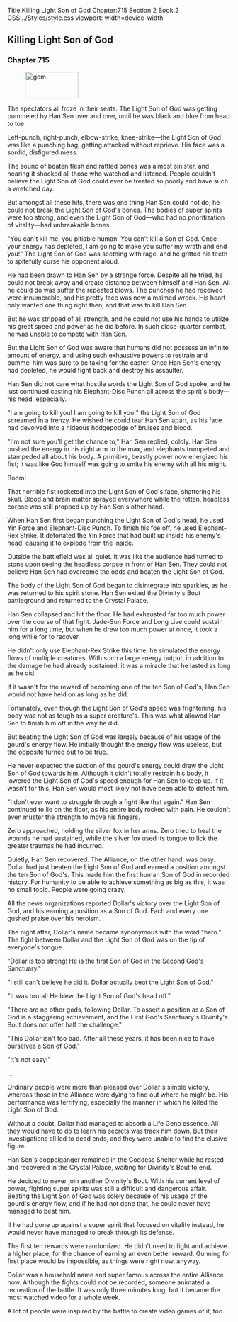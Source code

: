 Title:Killing Light Son of God 
Chapter:715 
Section:2 
Book:2 
CSS:../Styles/style.css 
viewport: width=device-width
  
## Killing Light Son of God
### Chapter 715
  
<figure>
	<img src="../Images/gem.gif" alt="gem" id="gem" width="120" height="60" />
</figure>
  

  
The spectators all froze in their seats. The Light Son of God was getting pummeled by Han Sen over and over, until he was black and blue from head to toe.

Left-punch, right-punch, elbow-strike, knee-strike—the Light Son of God was like a punching bag, getting attacked without reprieve. His face was a sordid, disfigured mess.

The sound of beaten flesh and rattled bones was almost sinister, and hearing it shocked all those who watched and listened. People couldn't believe the Light Son of God could ever be treated so poorly and have such a wretched day.

But amongst all these hits, there was one thing Han Sen could not do; he could not break the Light Son of God's bones. The bodies of super spirits were too strong, and even the Light Son of God—who had no prioritization of vitality—had unbreakable bones.

"You can't kill me, you pitiable human. You can't kill a Son of God. Once your energy has depleted, I am going to make you suffer my wrath and end you!" The Light Son of God was seething with rage, and he gritted his teeth to spitefully curse his opponent aloud.

He had been drawn to Han Sen by a strange force. Despite all he tried, he could not break away and create distance between himself and Han Sen. All he could do was suffer the repeated blows. The punches he had received were innumerable, and his pretty face was now a maimed wreck. His heart only wanted one thing right then, and that was to kill Han Sen.

But he was stripped of all strength, and he could not use his hands to utilize his great speed and power as he did before. In such close-quarter combat, he was unable to compete with Han Sen.

But the Light Son of God was aware that humans did not possess an infinite amount of energy, and using such exhaustive powers to restrain and pummel him was sure to be taxing for the caster. Once Han Sen's energy had depleted, he would fight back and destroy his assaulter.

Han Sen did not care what hostile words the Light Son of God spoke, and he just continued casting his Elephant-Disc Punch all across the spirit's body—his head, especially.

"I am going to kill you! I am going to kill you!" the Light Son of God screamed in a frenzy. He wished he could tear Han Sen apart, as his face had devolved into a hideous hodgepodge of bruises and blood.

"I'm not sure you'll get the chance to," Han Sen replied, coldly. Han Sen pushed the energy in his right arm to the max, and elephants trumpeted and stampeded all about his body. A primitive, beastly power now energized his fist; it was like God himself was going to smite his enemy with all his might.

Boom!

That horrible fist rocketed into the Light Son of God's face, shattering his skull. Blood and brain matter sprayed everywhere while the rotten, headless corpse was still propped up by Han Sen's other hand.

When Han Sen first began punching the Light Son of God's head, he used Yin Force and Elephant-Disc Punch. To finish his foe off, he used Elephant-Rex Strike. It detonated the Yin Force that had built up inside his enemy's head, causing it to explode from the inside.

Outside the battlefield was all quiet. It was like the audience had turned to stone upon seeing the headless corpse in front of Han Sen. They could not believe Han Sen had overcome the odds and beaten the Light Son of God.

The body of the Light Son of God began to disintegrate into sparkles, as he was returned to his spirit stone. Han Sen exited the Divinity's Bout battleground and returned to the Crystal Palace.

Han Sen collapsed and hit the floor. He had exhausted far too much power over the course of that fight. Jade-Sun Force and Long Live could sustain him for a long time, but when he drew too much power at once, it took a long while for to recover.

He didn't only use Elephant-Rex Strike this time; he simulated the energy flows of multiple creatures. With such a large energy output, in addition to the damage he had already sustained, it was a miracle that he lasted as long as he did.

If it wasn't for the reward of becoming one of the ten Son of God's, Han Sen would not have held on as long as he did.

Fortunately, even though the Light Son of God's speed was frightening, his body was not as tough as a super creature's. This was what allowed Han Sen to finish him off in the way he did.

But beating the Light Son of God was largely because of his usage of the gourd's energy flow. He initially thought the energy flow was useless, but the opposite turned out to be true.

He never expected the suction of the gourd's energy could draw the Light Son of God towards him. Although it didn't totally restrain his body, it lowered the Light Son of God's speed enough for Han Sen to keep up. If it wasn't for this, Han Sen would most likely not have been able to defeat him.

"I don't ever want to struggle through a fight like that again." Han Sen continued to lie on the floor, as his entire body rocked with pain. He couldn't even muster the strength to move his fingers.

Zero approached, holding the silver fox in her arms. Zero tried to heal the wounds he had sustained, while the silver fox used its tongue to lick the greater traumas he had incurred.

Quietly, Han Sen recovered. The Alliance, on the other hand, was busy. Dollar had just beaten the Light Son of God and earned a position amongst the ten Son of God's. This made him the first human Son of God in recorded history. For humanity to be able to achieve something as big as this, it was no small topic. People were going crazy.

All the news organizations reported Dollar's victory over the Light Son of God, and his earning a position as a Son of God. Each and every one gushed praise over his heroism.

The night after, Dollar's name became synonymous with the word "hero." The fight between Dollar and the Light Son of God was on the tip of everyone's tongue.

"Dollar is too strong! He is the first Son of God in the Second God's Sanctuary."

"I still can't believe he did it. Dollar actually beat the Light Son of God."

"It was brutal! He blew the Light Son of God's head off."

"There are no other gods, following Dollar. To assert a position as a Son of God is a staggering achievement, and the First God's Sanctuary's Divinity's Bout does not offer half the challenge."

"This Dollar isn't too bad. After all these years, it has been nice to have ourselves a Son of God."

"It's not easy!"

…

Ordinary people were more than pleased over Dollar's simple victory, whereas those in the Alliance were dying to find out where he might be. His performance was terrifying, especially the manner in which he killed the Light Son of God.

Without a doubt, Dollar had managed to absorb a Life Geno essence. All they would have to do to learn his secrets was track him down. But their investigations all led to dead ends, and they were unable to find the elusive figure.

Han Sen's doppelganger remained in the Goddess Shelter while he rested and recovered in the Crystal Palace, waiting for Divinity's Bout to end.

He decided to never join another Divinity's Bout. With his current level of power, fighting super spirits was still a difficult and dangerous affair. Beating the Light Son of God was solely because of his usage of the gourd's energy flow, and if he had not done that, he could never have managed to beat him.

If he had gone up against a super spirit that focused on vitality instead, he would never have managed to break through its defense.

The first ten rewards were randomized. He didn't need to fight and achieve a higher place, for the chance of earning an even better reward. Gunning for first place would be impossible, as things were right now, anyway.

Dollar was a household name and super famous across the entire Alliance now. Although the fights could not be recorded, someone animated a recreation of the battle. It was only three minutes long, but it became the most watched video for a whole week.

A lot of people were inspired by the battle to create video games of it, too.